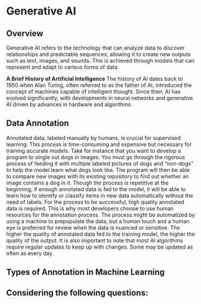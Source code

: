 # Generative AI

## Overview

Generative AI refers to the technology that can analyze data to discover relationships and predictable sequences, allowing it to create new outputs such as text, images, and sounds. This is achieved through models that can represent and adapt to various forms of data.

**A Brief History of Artificial Intelligence** The history of AI dates back to 1950 when Alan Turing, often referred to as the father of AI, introduced the concept of machines capable of intelligent thought. Since then, AI has evolved significantly, with developments in neural networks and generative AI driven by advances in hardware and algorithms.

## Data Annotation
Annotated data, labeled manually by humans, is crucial for supervised learning. This process is time-consuming and expensive but necessary for training accurate models.
Take for instance that you want to develop a program to single out dogs in images. You must go through the rigorous process of feeding it with multiple labeled pictures of dogs and “non-dogs” to help the model learn what dogs look like. The program will then be able to compare new images with its existing repository to find out whether an image contains a dog in it.
Though the process is repetitive at the beginning, if enough annotated data is fed to the model, it will be able to learn how to identify or classify items in new data automatically without the need of labels. For the process to be successful, high quality annotated data is required. This is why most developers choose to use human resources for the annotation process.
The process might be automatized by using a machine to prepopulate the data, but a human touch and a human eye is preferred for review when the data is nuanced or sensitive. The higher the quality of annotated data fed to the training model, the higher the quality of the output. It is also important to note that most AI algorithms require regular updates to keep up with changes. Some may be updated as often as every day.

## Types of Annotation in Machine Learning

## Considering the following questions:
